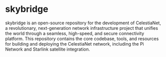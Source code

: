 # skybridge
skybridge is an open-source repository for the development of CelestiaNet, a revolutionary, next-generation network infrastructure project that unifies the world through a seamless, high-speed, and secure connectivity platform. This repository contains the core codebase, tools, and resources for building and deploying the CelestiaNet network, including the Pi Network and Starlink satellite integration.
